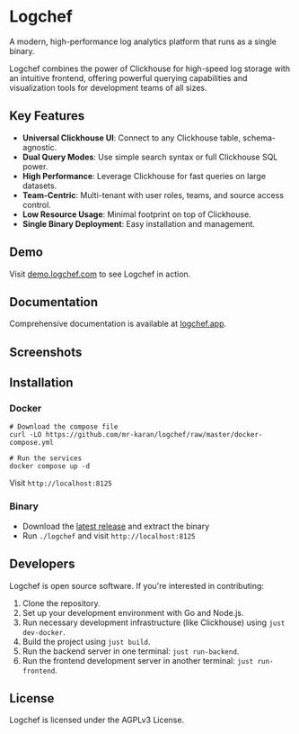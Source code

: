 # Logchef

A modern, high-performance log analytics platform that runs as a single binary.

Logchef combines the power of Clickhouse for high-speed log storage with an intuitive frontend, offering powerful querying capabilities and visualization tools for development teams of all sizes.

## Key Features

- **Universal Clickhouse UI**: Connect to any Clickhouse table, schema-agnostic.
- **Dual Query Modes**: Use simple search syntax or full Clickhouse SQL power.
- **High Performance**: Leverage Clickhouse for fast queries on large datasets.
- **Team-Centric**: Multi-tenant with user roles, teams, and source access control.
- **Low Resource Usage**: Minimal footprint on top of Clickhouse.
- **Single Binary Deployment**: Easy installation and management.

## Demo

Visit [demo.logchef.com](https://demo.logchef.com) to see Logchef in action.

## Documentation

Comprehensive documentation is available at [logchef.app](https://logchef.app).

## Screenshots

## Installation

### Docker

```shell
# Download the compose file
curl -LO https://github.com/mr-karan/logchef/raw/master/docker-compose.yml

# Run the services
docker compose up -d
```

Visit `http://localhost:8125`

### Binary

- Download the [latest release](https://github.com/mr-karan/logchef/releases) and extract the binary
- Run `./logchef` and visit `http://localhost:8125`

## Developers

Logchef is open source software. If you're interested in contributing:

1. Clone the repository.
2. Set up your development environment with Go and Node.js.
3. Run necessary development infrastructure (like Clickhouse) using `just dev-docker`.
4. Build the project using `just build`.
5. Run the backend server in one terminal: `just run-backend`.
6. Run the frontend development server in another terminal: `just run-frontend`.

## License

Logchef is licensed under the AGPLv3 License.